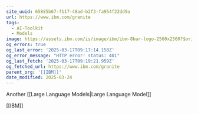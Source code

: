```yaml
---
site_uuid: 65885b67-f117-48ad-b2f3-fa954f22dd9a
url: https://www.ibm.com/granite
tags:
  - AI-Toolkit
  - Models
image: https://assets.ibm.com/is/image/ibm/ibm-8bar-logo-2560x2560?$original
og_errors: true
og_last_error: '2025-03-17T09:17:14.158Z'
og_error_message: "HTTP error! status: 401"
og_last_fetch: '2025-03-17T09:19:21.959Z'
og_fetched_url: https://www.ibm.com/granite
parent_org: '[[IBM]]'
date_modified: 2025-03-24
---
```




Another [[Large Language Models|Large Language Model]]


[[IBM]]




